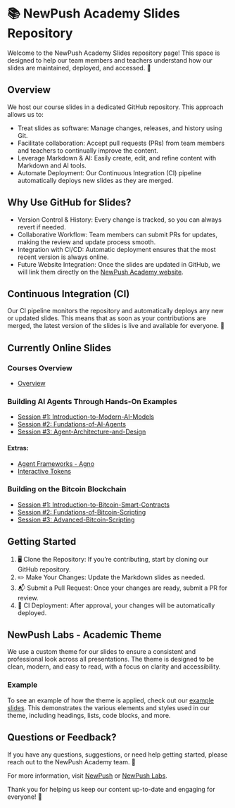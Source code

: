 # 📚 NewPush Academy Slides Repository

Welcome to the NewPush Academy Slides repository page! This space is designed to help our team members and teachers understand how our slides are maintained, deployed, and accessed. 🚀

## Overview

We host our course slides in a dedicated GitHub repository. This approach allows us to:
- Treat slides as software: Manage changes, releases, and history using Git.
- Facilitate collaboration: Accept pull requests (PRs) from team members and teachers to continually improve the content.
- Leverage Markdown & AI: Easily create, edit, and refine content with Markdown and AI tools.
- Automate Deployment: Our Continuous Integration (CI) pipeline automatically deploys new slides as they are merged.

## Why Use GitHub for Slides?
- Version Control & History: Every change is tracked, so you can always revert if needed.
- Collaborative Workflow: Team members can submit PRs for updates, making the review and update process smooth.
- Integration with CI/CD: Automatic deployment ensures that the most recent version is always online.
- Future Website Integration: Once the slides are updated in GitHub, we will link them directly on the [NewPush Academy website](https://www.newpush.com).

## Continuous Integration (CI)

Our CI pipeline monitors the repository and automatically deploys any new or updated slides. This means that as soon as your contributions are merged, the latest version of the slides is live and available for everyone. 🌟

## Currently Online Slides

### Courses Overview
- [Overview](https://newpush-labs.github.io/academy-slides/courses/home/)

### Building AI Agents Through Hands-On Examples

- [Session #1: Introduction-to-Modern-AI-Models](https://newpush-labs.github.io/academy-slides/courses/Building-Task-Specific-AI-Agents/01-Introduction-to-Modern-AI-Models/)
- [Session #2: Fundations-of-AI-Agents](https://newpush-labs.github.io/academy-slides/courses/Building-Task-Specific-AI-Agents/02-Fundations-of-AI-Agents/)
- [Session #3: Agent-Architecture-and-Design](https://newpush-labs.github.io/academy-slides/courses/Building-Task-Specific-AI-Agents/03-Agent-Architecture-and-Design/)

#### Extras:

- [Agent Frameworks - Agno](https://newpush-labs.github.io/academy-slides/courses/Building-Task-Specific-AI-Agents/AI-Agent-Frameworks-Agno/)
- [Interactive Tokens](https://newpush-labs.github.io/academy-slides/courses/Building-Task-Specific-AI-Agents/interactive-tokens/)
  
### Building on the Bitcoin Blockchain
- [Session #1: Introduction-to-Bitcoin-Smart-Contracts](https://newpush-labs.github.io/academy-slides/courses/Building-on-the-Bitcoin-Blockchain/01-Introduction-to-Bitcoin-Smart-Contracts/)
- [Session #2: Fundations-of-Bitcoin-Scripting](https://newpush-labs.github.io/academy-slides/courses/Building-on-the-Bitcoin-Blockchain/02-Fundations-of-Bitcoin-Scripting/)
- [Session #3: Advanced-Bitcoin-Scripting](https://newpush-labs.github.io/academy-slides/courses/Building-on-the-Bitcoin-Blockchain/03-Advanced-Bitcoin-Scripting/)

## Getting Started
1. 🖥️ Clone the Repository: If you’re contributing, start by cloning our GitHub repository.
2. ✏️ Make Your Changes: Update the Markdown slides as needed.
3. 📬 Submit a Pull Request: Once your changes are ready, submit a PR for review.
4. 🚀 CI Deployment: After approval, your changes will be automatically deployed.

## NewPush Labs - Academic Theme

We use a custom theme for our slides to ensure a consistent and professional look across all presentations. The theme is designed to be clean, modern, and easy to read, with a focus on clarity and accessibility.

### Example

To see an example of how the theme is applied, check out our [example slides](https://newpush-labs.github.io/academy-slides/theme-demo/). This demonstrates the various elements and styles used in our theme, including headings, lists, code blocks, and more.



## Questions or Feedback?

If you have any questions, suggestions, or need help getting started, please reach out to the NewPush Academy team. 💬

For more information, visit [NewPush](https://www.newpush.com) or [NewPush Labs](https://labs.newpush.com).

Thank you for helping us keep our content up-to-date and engaging for everyone! 🎉
